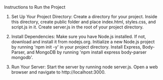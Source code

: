 Instructions to Run the Project

1. Set Up Your Project Directory:
Create a directory for your project.
Inside this directory, create public folder and place index.html, styles.css, and script.js in it.
Create server.js in the root of your project directory.

2. Install Dependencies:
Make sure you have Node.js installed. If not, download and install it from nodejs.org.
Initialize a new Node.js project by running 'npm init -y' in your project directory.
Install Express, Body-Parser, and MongoDB by running 'npm install express body-parser mongodb'.

3. Run Your Server:
Start the server by running node server.js.
Open a web browser and navigate to http://localhost:3000.